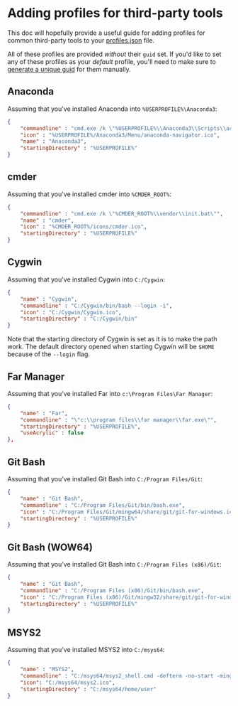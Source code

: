 # Adding profiles for third-party tools

This doc will hopefully provide a useful guide for adding profiles for common
third-party tools to your
[profiles.json](https://github.com/microsoft/terminal/blob/master/doc/user-docs/UsingJsonSettings.md)
file.

All of these profiles are provided _without_ their `guid` set. If you'd like to
set any of these profiles as your _default_ profile, you'll need to make sure to
[generate a unique guid](https://www.guidgenerator.com/) for them manually.

## Anaconda

Assuming that you've installed Anaconda into `%USERPROFILE%\Anaconda3`:

```json
{
    "commandline" : "cmd.exe /k \"%USERPROFILE%\\Anaconda3\\Scripts\\activate.bat %USERPROFILE%\\Anaconda3\"",
    "icon" : "%USERPROFILE%/Anaconda3/Menu/anaconda-navigator.ico",
    "name" : "Anaconda3",
    "startingDirectory" : "%USERPROFILE%"
}
```

## cmder

Assuming that you've installed cmder into `%CMDER_ROOT%`:

```json
{
    "commandline" : "cmd.exe /k \"%CMDER_ROOT%\\vendor\\init.bat\"",
    "name" : "cmder",
    "icon" : "%CMDER_ROOT%/icons/cmder.ico",
    "startingDirectory" : "%USERPROFILE%"
}
```

## Cygwin

Assuming that you've installed Cygwin into `C:/Cygwin`:

```json
{
    "name" : "Cygwin",
    "commandline" : "C:/Cygwin/bin/bash --login -i",
    "icon" : "C:/Cygwin/Cygwin.ico",
    "startingDirectory" : "C:/Cygwin/bin"
}
```

Note that the starting directory of Cygwin is set as it is to make the path
work. The default directory opened when starting Cygwin will be `$HOME` because
of the `--login` flag.

## Far Manager

Assuming that you've installed Far into `c:\Program Files\Far Manager`:

```json
{
    "name" : "Far",
    "commandline" : "\"c:\\program files\\far manager\\far.exe\"",
    "startingDirectory" : "%USERPROFILE%",
    "useAcrylic" : false
},
```

## Git Bash

Assuming that you've installed Git Bash into `C:/Program Files/Git`:

```json
{
    "name" : "Git Bash",
    "commandline" : "C:/Program Files/Git/bin/bash.exe",
    "icon" : "C:/Program Files/Git/mingw64/share/git/git-for-windows.ico",
    "startingDirectory" : "%USERPROFILE%"
}
````

## Git Bash (WOW64)

Assuming that you've installed Git Bash into `C:/Program Files (x86)/Git`:

```json
{
    "name" : "Git Bash",
    "commandline" : "C:/Program Files (x86)/Git/bin/bash.exe",
    "icon" : "C:/Program Files (x86)/Git/mingw32/share/git/git-for-windows.ico",
    "startingDirectory" : "%USERPROFILE%"
}
```

## MSYS2

Assuming that you've installed MSYS2 into `C:/msys64`:

```json
{
    "name" : "MSYS2",
    "commandline" : "C:/msys64/msys2_shell.cmd -defterm -no-start -mingw64",
    "icon": "C:/msys64/msys2.ico",
    "startingDirectory" : "C:/msys64/home/user"
}
````

<!-- Adding a tool here? Make sure to add it in alphabetical order! -->
